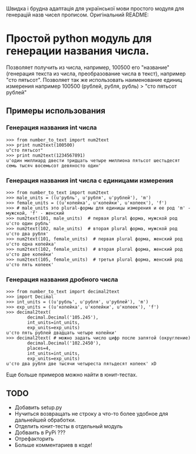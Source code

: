 Швидка і брудна адаптація для української мови простого модуля для генерацій назв чисел прописом.
Оригінальний README:

Простой python модуль для генерации названия числа.
===================================================

Позволяет получить из числа, например, 100500 его "название" (генерация текста из числа, преобразование числа в текст), например "сто пятьсот".
Позволяет так же использовать наименование единиц измерения например 100500 (рублей, рубля, рубль) > "сто пятьсот рублей"

Примеры использования
---------------------

### Генерация названия int числа

    >>> from number_to_text import num2text
    >>> print num2text(100500)
    u"сто пятьсот"
    >>> print num2text(1234567891)
    u'один миллиард двести тридцать четыре миллиона пятьсот шестьдесят семь тысяч восемьсот девяносто один'

### Генерация названия int числа с единицами измерения

    >>> from number_to_text import num2text
    >>> male_units = ((u'рубль', u'рубля', u'рублей'), 'm')
    >>> female_units = ((u'копейка', u'копейки', u'копеек'), 'f')
    >>> # male_units это plural-формы для единицы измерения и ее род 'm' - мужской, 'f' - женский
    >>> num2text(101, male_units)  # первая plural форма, мужской род
    u'сто один рубль'
    >>> num2text(102, male_units)  # вторая plural форма, мужской род
    u'сто два рубля'
    >>> num2text(101, female_units)  # первая plural форма, женский род
    u'сто одна копейка'
    >>> num2text(102, female_units)  # вторая plural форма, женский род
    u'сто две копейки'
    >>> num2text(105, female_units)  # третья plural форма, женский род
    u'сто пять копеек'

### Генерация названия дробного числа

    >>> from number_to_text import decimal2text
    >>> import Decimal
    >>> int_units = ((u'рубль', u'рубля', u'рублей'), 'm')
    >>> exp_units = ((u'копейка', u'копейки', u'копеек'), 'f')
    >>> decimal2text(
            decimal.Decimal('105.245'),
            int_units=int_units,
            exp_units=exp_units)
    u'сто пять рублей двадцать четыре копейки'
    >>> decimal2text( # можно задать число цифр после запятой (округление)
            decimal.Decimal('102.2450'),
            places=4,
            int_units=int_units,
            exp_units=exp_units)
    u'сто два рубля две тысячи четыреста пятьдесят копеек' xD

Еще больше примеров можно найти в юнит-тестах.

TODO
----

* Добавить setup.py
* Нучиться возвращать не строку а что-то более удобное для дальнейшей обработки.
* Отделить юнит-тесты в отдельный модуль
* Добваить в PyPi ???
* Отрефакторить
* Больше комментариев в коде!

